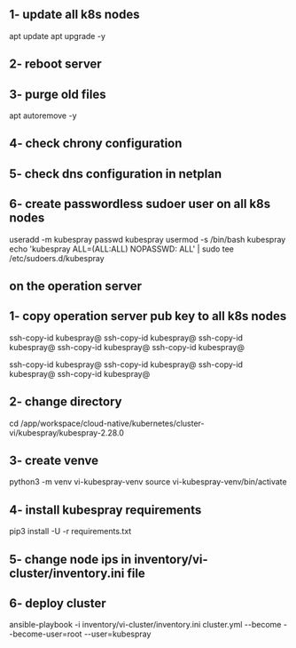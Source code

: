 ## 1- update all k8s nodes

apt update
apt upgrade -y

## 2- reboot server

## 3- purge old files

apt autoremove -y

## 4- check chrony configuration

## 5- check dns configuration in netplan

## 6- create passwordless sudoer user on all k8s nodes

useradd -m kubespray
passwd kubespray
usermod -s /bin/bash kubespray
echo 'kubespray ALL=(ALL:ALL) NOPASSWD: ALL' | sudo tee /etc/sudoers.d/kubespray



## on the operation server ##

## 1- copy operation server pub key to all k8s nodes

ssh-copy-id kubespray@<cp1>
ssh-copy-id kubespray@<cp2>
ssh-copy-id kubespray@<cp3>
ssh-copy-id kubespray@<cp4>
ssh-copy-id kubespray@<cp5>

ssh-copy-id kubespray@<wrkr1>
ssh-copy-id kubespray@<wrkr2>
ssh-copy-id kubespray@<wrkr3>
ssh-copy-id kubespray@<wrkr4>


## 2- change directory

cd /app/workspace/cloud-native/kubernetes/cluster-vi/kubespray/kubespray-2.28.0

## 3- create venve

python3 -m venv vi-kubespray-venv
source vi-kubespray-venv/bin/activate

## 4- install kubespray requirements

pip3 install -U -r requirements.txt


## 5- change node ips in inventory/vi-cluster/inventory.ini file


## 6- deploy cluster

ansible-playbook -i inventory/vi-cluster/inventory.ini cluster.yml --become --become-user=root --user=kubespray




